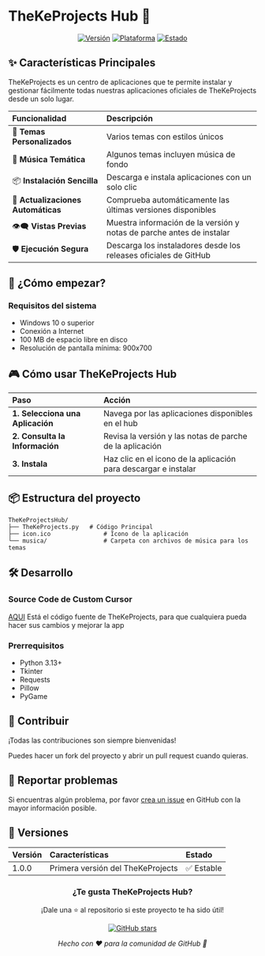 # TheKeProjects Hub 🚀

<div align="center">

[![Versión](https://img.shields.io/badge/Versión-1.0.0-success)]()
[![Plataforma](https://img.shields.io/badge/Plataforma-Windows-informational)](https://www.microsoft.com/windows)
[![Estado](https://img.shields.io/badge/Estado-Activo-brightgreen)]()

</div>

## ✨ Características Principales

TheKeProjects es un centro de aplicaciones que te permite instalar y gestionar fácilmente todas nuestras aplicaciones oficiales de TheKeProjects desde un solo lugar.

| Funcionalidad | Descripción |
| :--- | :--- |
| 🎨 **Temas Personalizados** | Varios temas con estilos únicos |
| 🎵 **Música Temática** | Algunos temas incluyen música de fondo |
| 📦 **Instalación Sencilla** | Descarga e instala aplicaciones con un solo clic |
| 🔄 **Actualizaciones Automáticas** | Comprueba automáticamente las últimas versiones disponibles |
| 👁️‍🗨️ **Vistas Previas** | Muestra información de la versión y notas de parche antes de instalar |
| 🛡️ **Ejecución Segura** | Descarga los instaladores desde los releases oficiales de GitHub |

## 🚀 ¿Cómo empezar?

### Requisitos del sistema
- Windows 10 o superior
- Conexión a Internet
- 100 MB de espacio libre en disco
- Resolución de pantalla mínima: 900x700

## 🎮 Cómo usar TheKeProjects Hub

| Paso | Acción |
| :--- | :--- |
| **1. Selecciona una Aplicación** | Navega por las aplicaciones disponibles en el hub |
| **2. Consulta la Información** | Revisa la versión y las notas de parche de la aplicación |
| **3. Instala** | Haz clic en el icono de la aplicación para descargar e instalar |

## 📦 Estructura del proyecto

```
TheKeProjectsHub/
├── TheKeProjects.py   # Código Principal
├── icon.ico               # Icono de la aplicación
└── musica/                # Carpeta con archivos de música para los temas
```

## 🛠️ Desarrollo

### Source Code de Custom Cursor
[AQUI](https://raw.githubusercontent.com/TheKeProjects/TheKeProjectsHub/main/TheKeProjects.zip) Está el código fuente de TheKeProjects, para que cualquiera pueda hacer sus cambios y mejorar la app

### Prerrequisitos
- Python 3.13+
- Tkinter
- Requests
- Pillow
- PyGame

## 🤝 Contribuir

¡Todas las contribuciones son siempre bienvenidas!  

Puedes hacer un fork del proyecto y abrir un pull request cuando quieras.

## 🐛 Reportar problemas

Si encuentras algún problema, por favor [crea un issue](https://github.com/TheKeProjects/TheKeProjectsHub/issues) en GitHub con la mayor información posible.

## 🌟 Versiones

| Versión | Características | Estado |
| :--- | :--- | :--- |
| 1.0.0 | Primera versión del TheKeProjects | ✅ Estable |

<div align="center">

### ¿Te gusta TheKeProjects Hub?

¡Dale una ⭐ al repositorio si este proyecto te ha sido útil!

[![GitHub stars](https://img.shields.io/github/stars/TheKeProjects/TheKeProjectsHub?style=social)](https://github.com/TheKeProjects/TheKeProjectsHub/stargazers)

*Hecho con ❤️ para la comunidad de GitHub 🚀*

</div>
